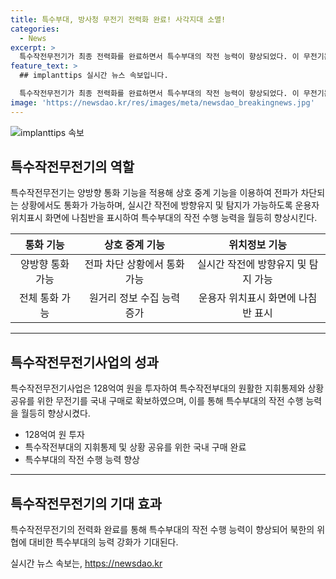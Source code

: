 ```yaml
---
title: 특수부대, 방사청 무전기 전력화 완료! 사각지대 소멸!
categories:
  - News
excerpt: >
  특수작전무전기가 최종 전력화를 완료하면서 특수부대의 작전 능력이 향상되었다. 이 무전기는 양방향 통화 기능을 통해 전파 차단 상황에서도 효과적인 통신이 가능하며, 특수작전부대의 원활한 지휘통제와 상황 공유를 위한 무전기를 확보하는데 128억원을 투자했다. 이번 후속 구매 물량은 운용성을 높이고, 북한의 위협 대비를 강화하는 데 기여할 것으로 예상된다. (방위사업청, 특수작전무전기 최종 전력화 완료, 출처: 정책브리핑)
feature_text: >
  ## implanttips 실시간 뉴스 속보입니다.

  특수작전무전기가 최종 전력화를 완료하면서 특수부대의 작전 능력이 향상되었다. 이 무전기는 양방향 통화 기능을 통해 전파 차단 상황에서도 효과적인 통신이 가능하며, 특수작전부대의 원활한 지휘통제와 상황 공유를 위한 무전기를 확보하는데 128억원을 투자했다. 이번 후속 구매 물량은 운용성을 높이고, 북한의 위협 대비를 강화하는 데 기여할 것으로 예상된다. (방위사업청, 특수작전무전기 최종 전력화 완료, 출처: 정책브리핑)
image: 'https://newsdao.kr/res/images/meta/newsdao_breakingnews.jpg'
---
```


<p><img src="https://newsdao.kr/res/images/meta/newsdao_breakingnews.jpg" alt="implanttips 속보" /></p>

<h2 data-ke-size="size26">특수작전무전기의 역할</h2>

<p data-ke-size="size16">특수작전무전기는 양방향 통화 기능을 적용해 상호 중계 기능을 이용하여 전파가 차단되는 상황에서도 통화가 가능하며, 실시간 작전에 방향유지 및 탐지가 가능하도록 운용자 위치표시 화면에 나침반을 표시하여 특수부대의 작전 수행 능력을 월등히 향상시킨다.</p>

<table>
<thead>
<tr>
<th style="text-align: center;">통화 기능</th>
<th style="text-align: center;">상호 중계 기능</th>
<th style="text-align: center;">위치정보 기능</th>
</tr>
</thead>
<tbody>
<tr>
<td style="text-align: center;">양방향 통화 가능</td>
<td style="text-align: center;">전파 차단 상황에서 통화 가능</td>
<td style="text-align: center;">실시간 작전에 방향유지 및 탐지 가능</td>
</tr>
<tr>
<td style="text-align: center;">전체 통화 가능</td>
<td style="text-align: center;">원거리 정보 수집 능력 증가</td>
<td style="text-align: center;">운용자 위치표시 화면에 나침반 표시</td>
</tr>
</tbody>
</table>

<hr>

<h2 data-ke-size="size26">특수작전무전기사업의 성과</h2>

<p data-ke-size="size16">특수작전무전기사업은 128억여 원을 투자하여 특수작전부대의 원활한 지휘통제와 상황 공유를 위한 무전기를 국내 구매로 확보하였으며, 이를 통해 특수부대의 작전 수행 능력을 월등히 향상시켰다.</p>

<ul>
<li>128억여 원 투자</li>
<li>특수작전부대의 지휘통제 및 상황 공유를 위한 국내 구매 완료</li>
<li>특수부대의 작전 수행 능력 향상</li>
</ul>

<hr>

<h2 data-ke-size="size26">특수작전무전기의 기대 효과</h2>

<p data-ke-size="size16">특수작전무전기의 전력화 완료를 통해 특수부대의 작전 수행 능력이 향상되어 북한의 위협에 대비한 특수부대의 능력 강화가 기대된다.</p>
실시간 뉴스 속보는, <a href="https://newsdao.kr" rel="dofollow">https://newsdao.kr</a>


